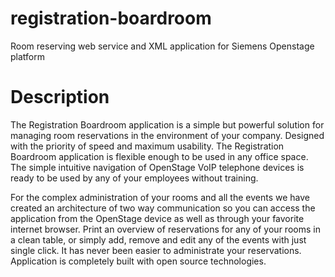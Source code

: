 # registration-boardroom

Room reserving web service and XML application for Siemens Openstage platform

# Description

The Registration Boardroom application is a simple but powerful solution for managing room reservations in the environment of your company. Designed with the priority of speed and maximum usability. The Registration Boardroom application is flexible enough to be used in any office space. The simple intuitive navigation of OpenStage VoIP telephone devices is ready to be used by any of your employees without training.

For the complex administration of your rooms and all the events we have created an architecture of two way communication so you can access the application from the OpenStage device as well as through your favorite internet browser. Print an overview of reservations for any of your rooms in a clean table, or simply add, remove and edit any of the events with just single click. It has never been easier to administrate your reservations. Application is completely built with open source technologies.
